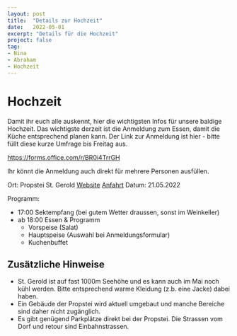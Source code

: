 ```yaml
---
layout: post
title:  "Details zur Hochzeit"
date:   2022-05-01
excerpt: "Details für die Hochzeit"
project: false
tag:
- Nina
- Abraham
- Hochzeit
---
```


# Hochzeit

Damit ihr euch alle auskennt, hier die wichtigsten Infos für unsere baldige Hochzeit.
Das wichtigste derzeit ist die Anmeldung zum Essen, damit die Küche entsprechend planen kann.
Der Link zur Anmeldung ist hier - bitte füllt diese kurze Umfrage bis Freitag aus. 

https://forms.office.com/r/BR0i4TrrGH 

Ihr könnt die Anmeldung auch direkt für mehrere Personen ausfüllen.

Ort: Propstei St. Gerold [Website](https://propstei-stgerold.at/) [Anfahrt](https://goo.gl/maps/Z58GtY5Dy5ThcD9s8)
Datum: 21.05.2022

Programm:
- 17:00 Sektempfang (bei gutem Wetter draussen, sonst im Weinkeller)
- ab 18:00 Essen & Programm 
    -  Vorspeise (Salat)
    -  Hauptspeise (Auswahl bei Anmeldungsformular)
    -  Kuchenbuffet

## Zusätzliche Hinweise

- St. Gerold ist auf fast 1000m Seehöhe und es kann auch im Mai noch kühl werden. Bitte entsprechend warme Kleidung (z.b. eine Jacke) dabei haben.
- Ein Gebäude der Propstei wird aktuell umgebaut und manche Bereiche sind daher nicht zugänglich.
- Es gibt genügend Parkplätze direkt bei der Propstei. Die Strassen vom Dorf und retour sind Einbahnstrassen.
